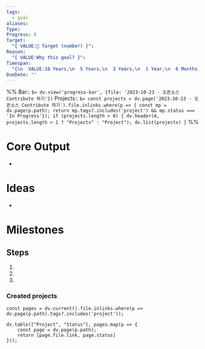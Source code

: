 ```yaml
---
tags:
  - goal
aliases: 
Type: 
Progress: 0
Target:
  "{ VALUE:🎯 Target (number) }": 
Reason:
  "{ VALUE:Why this goal? }": 
Timespan:
  "{\n  VALUE:10 Years,\n  5 Years,\n  3 Years,\n  1 Year,\n  6 Months,\n  1 Month,\n  1 Week\n}": 
DueDate: ""
---
```


%%
Bar:: `$= dv.view('progress-bar', {file: '2023-10-23 - 오픈소스 Contribute 하기'})`
Projects:: `$= const projects = dv.page('2023-10-23 - 오픈소스 Contribute 하기').file.inlinks.where(p => { const mp = dv.page(p.path); return mp.tags?.includes('project') && mp.status === 'In Progress'}); if (projects.length > 0) { dv.header(4, projects.length > 1 ? "Projects" : "Project"); dv.list(projects) }`
%%

# Core Output

- 

# Ideas
- 

# Milestones

## Steps
1.
2.
3.

### Created projects

```dataviewjs
const pages = dv.current().file.inlinks.where(p => dv.page(p.path).tags?.includes('project'));

dv.table(["Project", "Status"], pages.map(p => {
	const page = dv.page(p.path);
	return [page.file.link, page.status]
}));
```

